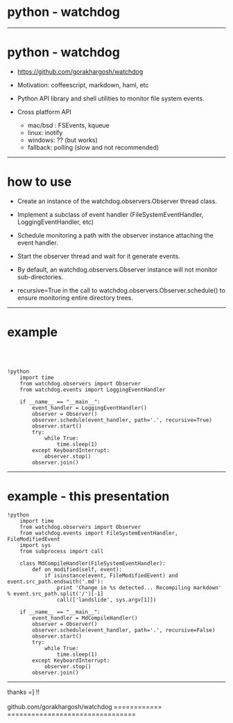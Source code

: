 python - watchdog
================= 

-----
python - watchdog
=================

* https://github.com/gorakhargosh/watchdog

* Motivation: coffeescript, markdown, haml, etc 

* Python API library and shell utilities to monitor file system events.

* Cross platform API
    * mac/bsd : FSEvents, kqueue
    * linux: inotify
    * windows: ?? (but works)
    * fallback: polling (slow and not recommended)

-----
how to use
===========

* Create an instance of the watchdog.observers.Observer thread class.
* Implement a subclass of event handler (FileSystemEventHandler, LoggingEventHandler, etc)
* Schedule monitoring a path with the observer instance attaching the event handler.
* Start the observer thread and wait for it generate events.

* By default, an watchdog.observers.Observer instance will not monitor sub-directories.
* recursive=True in the call to watchdog.observers.Observer.schedule() to ensure monitoring entire directory trees.

------

example
=======

<br/><br/>

    !python
        import time
        from watchdog.observers import Observer
        from watchdog.events import LoggingEventHandler

        if __name__ == "__main__":
            event_handler = LoggingEventHandler()
            observer = Observer()
            observer.schedule(event_handler, path='.', recursive=True)
            observer.start()
            try:
                while True:
                    time.sleep(1)
            except KeyboardInterrupt:
                observer.stop()
            observer.join()
            
--------

example - this presentation
===========================

    !python
        import time
        from watchdog.observers import Observer
        from watchdog.events import FileSystemEventHandler, FileModifiedEvent
        import sys
        from subprocess import call

        class MdCompileHandler(FileSystemEventHandler):
            def on_modified(self, event):
                if isinstance(event, FileModifiedEvent) and event.src_path.endswith('.md'):
                    print 'Change in %s detected... Recompiling markdown' % event.src_path.split('/')[-1]
                    call(['landslide', sys.argv[1]])

        if __name__ == "__main__":
            event_handler = MdCompileHandler()
            observer = Observer()
            observer.schedule(event_handler, path='.', recursive=False)
            observer.start()
            try:
                while True:
                    time.sleep(1)
            except KeyboardInterrupt:
                observer.stop()
            observer.join()
            
------

thanks =] !!  <br/><br/> github.com/gorakhargosh/watchdog
============             ================================